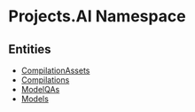 ﻿---
uid: Projects.AI
---
# Projects.AI Namespace

## Entities
- [CompilationAssets](Projects.AI.CompilationAssets.md)  
- [Compilations](Projects.AI.Compilations.md)  
- [ModelQAs](Projects.AI.ModelQAs.md)  
- [Models](Projects.AI.Models.md)  

